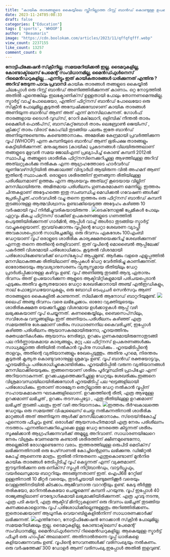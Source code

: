 ```yaml
---
title: "കായിക താരങ്ങളുടെ കൈയ്യിലെ സ്ക്രീനില്ലാത്ത റിസ്റ്റ് ബാന്‍ഡ് കൊണ്ടുള്ള ഉപകാരമെന്ത് ?"
date: 2023-11-24T05:08:33
draft: false
categories: ["Education"]
tags: ['sports', 'WHOOP']
author: "Beaumaris"
image: "https://cdn.boolokam.com/articles/2023/11/qffqfqfff.webp"
view_count: 2237155
like_count: 13257
comment_count: 0
---
```


**നോട്ടിഫിക്കേഷന്‍ സ്‌ക്രീനില്ല. സമയമറിയിക്കൽ ഇല്ല. ടൈമറുകളില്ല, കോണ്ടാക്ട്‌ലെസ് പേമെന്റ് സംവിധാനമില്ല, മൈന്‍ഡ്ഫുള്‍നെസ് റിമൈന്‍ഡറുകളില്ല...എന്നിട്ടും ഇത് കായികതാരങ്ങൾ ധരിക്കുന്നത് എന്തിനു ?** **അറിവ് തേടുന്ന പാവം പ്രവാസി** കായിക താരങ്ങൾ തങ്ങളുടെ കൈയ്യില്‍ ചിലപ്പോൾ ഒരു റിസ്റ്റ് ബാന്‍ഡ് അണിഞ്ഞിരിക്കുന്നത് കാണാം. ഒറ്റ നോട്ടത്തില്‍ അതില്‍ എന്തെങ്കിലും ഇലക്ട്രോണിക്‌സ് ഉള്ളതായി പോലും തോന്നണമെന്നുമില്ല. സ്മാര്‍ട്ട് വാച്ച് പോലെയോ, എന്തിന് ഫിറ്റ്‌നസ് ബാന്‍ഡ് പോലെയോ ഒരു സ്‌ക്രീന്‍ പോലുമില്ല.കൂടുതല്‍ അന്വേഷിക്കുമ്പോഴാണ് കായിക താരങ്ങള്‍ അണിയുന്ന ബാന്‍ഡ് ആണ് അത് എന്ന് മനസിലാകുന്നത്. ഗോള്‍ഫ് താരങ്ങളായ ടൈഗര്‍ വുഡ്‌സ്, റോറി മക്‌ലോറി, ഒളിമ്പിക് നീന്തല്‍ താരം മൈക്കിള്‍ ഫെല്‍പ്‌സ്, ബാസ്‌കറ്റ്‌ബോള്‍ താരം ലെബ്രോണ്‍ ജെയിംസ് , ക്രിക്കറ്റ് താരം വിരാട് കോഹ്‌ലി തുടങ്ങിയ പലരും ഇതേ ബാന്‍ഡ് അണിയുന്നുണ്ടെന്നും കണ്ടെത്താനാകും. അമേരിക്ക കേന്ദ്രമായി പ്രവര്‍ത്തിക്കുന്ന വൂപ് (WHOOP) എന്ന കമ്പനിയുടെ ബാന്‍ഡ് ആണ് ഭൂരിപക്ഷ താരങ്ങളും കെട്ടിയിരിക്കുന്നത്. മനുഷ്യരുടെ (കായിക) പ്രകടനങ്ങള്‍ വിലയിരുത്തലാണ് തങ്ങളുടെ മുഴുവന്‍ സമയ ജോലിഎന്ന് പ്രഖ്യാപിച്ച് കൊണ്ട് കമ്പനി 2012ല്‍ സ്ഥാപിച്ചു. തങ്ങളുടെ ശാരീരിക ഫിറ്റ്‌നസിനെക്കുറിച്ചുള്ള ആഴത്തിലുള്ള അറിവ് അത്‌ലറ്റുകള്‍ക്കു നല്‍കുക എന്ന ആഗ്രഹത്തോടെ ഹാര്‍വര്‍ഡ് യൂണിവേഴ്‌സിറ്റിയില്‍ അക്കാലത്ത് വിദ്യാര്‍ഥി ആയിരുന്ന വില്‍ അഹമദ് ആണ് ഇതിന്റെ സ്ഥാപകൻ. ഒരാളുടെ ശരീരത്തിന് ഇണങ്ങുന്ന രീതിയിലുള്ള പരിശീലനമാണ് ഉത്തമം എന്ന ആശയവും അത്‌ലറ്റ് കൂടെയായ വില്ലിന് മനസിലായിരുന്നു. അമിതമായ പരിശീലനം ഗുണകരമാകണ മെന്നില്ല. ഇത്തരം ചിന്തകളാണ് അദ്ദേഹത്തെ ഇതു സംബന്ധിച്ച മെഡിക്കല്‍ ഗവേഷണ ങ്ങൾക്ക് പ്രേരിപ്പിച്ചത്.ഹാര്‍വഡില്‍ വച്ചു തന്നെ ഇത്തരം ഒരു ഫിറ്റ്‌നസ് ബാന്‍ഡ് കമ്പനി തുടങ്ങാനുള്ള ആത്മവിശ്വാസം ഉണ്ടാക്കിയെടുത്ത അദ്ദേഹം കഴിഞ്ഞ 10 വര്‍ഷമായി വൂപ് നിര്‍മിച്ചുവരികയായിരുന്നു . ![](https://cdn.boolokam.com/articles/2023/11/dqddf.jpg)ടെക്‌നോളജി പ്രേമികള്‍ പോലും ഏറ്റവും മികച്ച ഫിറ്റ്‌നസ് ട്രാക്കിങ് ഉപകരണങ്ങളുടെ ഗണത്തില്‍ പെടുത്തിയിരിക്കുന്നത് ഗാര്‍മിന്‍, ആപ്പിള്‍ വാച്ച് അള്‍ട്രാ തുടങ്ങിയ സ്മാര്‍ട്ട് വാച്ചുകളെയാണ്. ഇവയ്‌ക്കൊന്നും വൂപ്പിന്റെ ഡേറ്റാ ശേഖരണ വ്യാപ്തി അവകാശപ്പെടാന്‍ സാധിച്ചേക്കില്ല. ഒരു ദിവസം ഏകദേശം 100എംബി ഡേറ്റയാണ് വൂപ് ഒരാളുടെ ശാരീരിക കാര്യക്ഷമതയെക്കുറിച്ച് ശേഖരിക്കുന്നത് എന്നതു തന്നെ അതിന്റെ തെളിവാണ്. ഇത് വൂപിന്റെ മൊബൈല്‍ ആപ്പിലേക്ക് പകര്‍ത്തി വിശദമായി പരിശോധിക്കാം. കൂടുതല്‍ വിശദമായി പരിശോധിക്കേണ്ടവര്‍ക്ക് ഡെസ്‌ക്ടോപ് ആപ്പുമുണ്ട്. ആര്‍ക്കും വളരെ എളുപ്പത്തില്‍ മനസിലാകത്തക്ക രീതിയിലാണ് ആപ്പുകള്‍ ഡേറ്റ വേര്‍തിരിച്ചു കാണിക്കുന്നത്. ഓരോരുടെയും ആവശ്യാനുസരണം വ്യത്യസ്തമായ രീതിയിലും ഡേറ്റ പ്രദര്‍ശിപ്പിക്കാനുള്ള കഴിവും ഉണ്ട്. വൂപ് അണിഞ്ഞു തുടങ്ങി ആദ്യ ഏതാനും ദിവസം അത് ഉപയോഗിക്കുന്ന ആളുടെ ആക്ടിവിറ്റികളുമായി പരിചയപ്പെടാന്‍ എടുക്കും.അതീവ കൃത്യതയോടെ ഡേറ്റാ ശേഖരിക്കാനായി അഞ്ച് എല്‍ഇഡികളും, നാല് ഫോട്ടോഡയോഡുകളും, ഒരു ബോഡി ടെംപ്രചര്‍ സെന്‍സറും ആണ് താരങ്ങളുടെ കൈകളില്‍ കാണുന്നത്. സിലിക്കന്‍ ആനോഡ് ബാറ്ററിയുമുണ്ട്. ![](https://cdn.boolokam.com/articles/2023/11/virat-7_020916055132.jpg)ലൈഫ് അഞ്ചു ദിവസം വരെ ലഭിച്ചേക്കാം. ഓരോ വ്യക്തിയുടെയും ശാരീരികക്ഷമത യെക്കുറിച്ചുള്ള വിശദമായ ഉള്‍ക്കാഴ്ചകള്‍ ആപ്പ് വഴി ലഭ്യക്കുകയാണ് വൂപ് ചെയ്യുന്നത്. കണങ്കൈയ്യിലും, ബൈസെപ്‌സിലും, സവിശേഷ വസ്ത്രങ്ങളിലും ഇത് അണിയാം.പരിശീലനം കഴിഞ്ഞ് എത്ര സമയത്തിനു ശേഷമാണ് ശരീരം സാധാരണനില കൈവരിച്ചത്, ഇപ്പോള്‍ കഴിഞ്ഞ പരിശീലനം ആയാസകരമായിരുന്നോ, ഹൃദയത്തിനും രക്തധമനികള്‍ക്കും ആയാസം നേരിട്ടോ, ഉറക്കം ഗുണകരമായിരുന്നോതുടങ്ങി പല നിര്‍ണ്ണായകമായ കാര്യങ്ങളും, മറ്റു പല ഫിറ്റ്‌നസ് ഉപകരണങ്ങള്‍ക്കും സാധ്യമല്ലാത്ത രീതിയില്‍ നല്‍കാന്‍ വൂപിനു സാധിക്കും . ഹൃദയമിടിപ്പിന്റെ താളവും, അതിന്റെ വ്യതിയാനങ്ങളും രേഖപ്പെടുത്തും. അതിനു പുറമെ, നിരന്തരം കൂടുതല്‍ കൃത്യത കൊണ്ടുവരാനുള്ള ശ്രമവും ഉണ്ട്. വൂപ് ബാന്‍ഡ് രക്തയോട്ടവും, ഹൃദയമിടിപ്പും പരിശോധിച്ചുകൊണ്ടിരിക്കും. ഹൃദയമിടിപ്പില്‍ വരുന്ന വ്യതിയാനങ്ങള്‍ മനസിലാക്കിയെടുക്കും. ഇങ്ങനെയാണ് ശരീരം പൂര്‍വ്വസ്ഥിതി പ്രാപിച്ചോ എന്ന് അറിയാനാകുന്നത്. ഉറക്കചക്രത്തെക്കുറിച്ചുള്ള ഡേറ്റയും ശേഖരിക്കും.ഇങ്ങനെ വിശ്രമാവസ്ഥയിലായിരിക്കുമ്പോള്‍ ഹൃദയമിടിപ്പ് പല ഘട്ടങ്ങളിലായി പരിശോധിക്കും. ഇതാണ് താരമ്യേന തെറ്റില്ലാത്ത ഡേറ്റ നല്‍കാന്‍ വൂപ്പിന് സഹായകമാകുന്ന ഘടകങ്ങളിലൊന്ന്. ഉറക്കത്തിന്റെ രീതി, എത്ര ആഴമുള്ള ഉറക്കമാണ് ലഭിച്ചത് , ഉറക്കം തടസപ്പെട്ടോ , ഏതു രീതിയിലുള്ള ഉറക്കമാണ് ലഭിച്ചത് തുടങ്ങി പലതും ഇത് വഴി അറിയാനാകും. ![](https://cdn.boolokam.com/articles/2023/11/qdqdfff-1.jpg)ഇത്തരം ദീര്‍ഘകാലത്തെ ഡേറ്റയും ഒരു സമയത്ത് വിഷ്വലൈസ് ചെയ്തു നല്‍കുന്നതിനാല്‍ ശാരീരിക മാറ്റങ്ങള്‍ അത് അണിയുന്ന ആള്‍ക്ക് മനസിലാക്കാനാകും. സ്‌ട്രെയ്ന്‍കോച്ച് എന്നൊരു ഫീച്ചറും ഉണ്ട്. ഒരാള്‍ക്ക് ആയസരഹിതമായി എത്ര നേരം പരിശീലനം നടത്താം എന്നതിനെക്കുറിച്ചൊക്കെ ഉള്ള ഡേറ്റ നേരത്തെ കിട്ടുന്നത് ശരീരം സൂക്ഷിക്കാന്‍ ആഗ്രഹിക്കുന്നവര്‍ക്ക് അമൂല്ല്യ അറിവാണ്. സാധാരണയിലേറെ നേരം വിശ്രമം വേണമെന്നു കണ്ടാല്‍ ശരീരത്തിന് ക്ഷീണമുണ്ടെന്നോ, അല്ലെങ്കില്‍ രോഗമുണ്ടെന്നോ വരാം. ഇത്തരത്തിലുള്ള ഒരുപിടി മെട്രിക്‌സ് ലഭിക്കുന്നതിനാല്‍ ഒരു പേഴ്‌സണല്‍ കോച്ചിന്റെഗുണം ലഭിക്കുന്നു. ഡിജിറ്റല്‍ കോച്ച് ആണെന്നു മാത്രം. ഇതില്‍ നിന്നുതന്നെ എന്തുകൊണ്ടാണ് മുന്‍നിര കായിക താരങ്ങള്‍ തേടിപ്പിടിച്ച് വൂപ് കെട്ടുന്നത് എന്ന് വ്യക്തമാണ്. ഈടുനില്‍ക്കുന്ന ഒരു ഒനിക്‌സ് സൂപ്പര്‍ നിറ്റ്ബാന്‍ഡും, വാട്ടര്‍പ്രൂഫും, വയര്‍ലെസുമായ ബാറ്ററിയും അടങ്ങുന്നതാണ് ഇത്. ഐപി68 റേറ്റിങ് ഉള്ളതിനാല്‍ 10 മീറ്റര്‍ വരെയും, തുടര്‍ച്ചയായി രണ്ടുമണിക്കൂര്‍ വരെയും വെള്ളത്തിനടിയില്‍ കിടക്കാം.ആജീവനാന്ത വാറന്റിയും ഉണ്ട്. കേടു തീര്‍ത്തു തരികയോ, മാറിനല്‍കുകയോ ചെയ്യുമെന്ന് കമ്പനി പറയുന്നു. വൂപ് ഇപ്പോള്‍ 40 രാജ്യങ്ങളിലാണ് ഔദ്യോഗികമായി ലഭ്യമാക്കിയിരിക്കുന്നത്. എത്ര ചുവടു നടന്നു, എത്ര പടി കയറി, എത്ര ആക്ടീവ് മിനിറ്റുകളാണ് ഒരു ദിവസം ലഭിച്ചത് തുടങ്ങിയ കണക്കുകൊളൊന്നും വൂപ് പരിശോധിക്കില്ലെന്നുള്ളതും അറിഞ്ഞിരിക്കണം. ഇതൊക്കെയാണ് ആധൂനിക വെയറബിളുകളില്‍നിന്ന് സാധാരണക്കാര്‍ക്ക് ലഭിക്കുന്നത്. ![](https://cdn.boolokam.com/articles/2023/11/dqqdddq.jpg)എന്തിനേറെ, നോട്ടിഫിക്കേഷന്‍ നോക്കാന്‍ സ്‌ക്രീന്‍ പോലുമില്ല. സമയമറിയിക്കലും ഇല്ല. ടൈമറുകളില്ല, കോണ്ടാക്ട്‌ലെസ് പേമെന്റ് സംവിധാനമില്ല, മൈന്‍ഡ്ഫുള്‍നെസ് റിമൈന്‍ഡറുകളില്ല. ആകെയുള്ള സ്മാര്‍ട്ട് ഫീച്ചര്‍ ഒരു ഹാപ്ടിക് അലാമാണ്. അതിനാല്‍തന്നെ വൂപ്പ് ധാരികളെ കളിയാക്കുന്നവരും ഉണ്ട്. വൂപിന്റെ സേവനങ്ങള്‍ക്ക് വരിസംഖ്യയും നല്‍കണം. ഒരു വര്‍ഷത്തേക്ക് 300 ഡോളര്‍ ആണ് വരിസംഖ്യ.ഇപ്പോള്‍ അതില്‍ ഇളവുണ്ട്.
